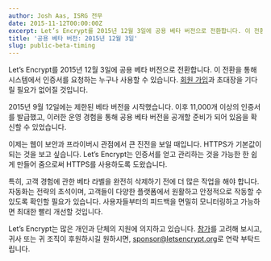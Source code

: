 ```yaml
---
author: Josh Aas, ISRG 전무
date: 2015-11-12T00:00:00Z
excerpt: Let’s Encrypt를 2015년 12월 3일에 공용 베타 버전으로 전환합니다. 이 전환을 통해 시스템에서 인증서를 요청하는 누구나 사용할 수 있습니다.
title: '공용 베타 버전: 2015년 12월 3일'
slug: public-beta-timing
---
```


Let’s Encrypt를 2015년 12월 3일에 공용 베타 버전으로 전환합니다. 이 전환을 통해 시스템에서 인증서를 요청하는 누구나 사용할 수 있습니다. [회원 가입](https://t.co/C6Q3dPYorp)과 초대장을 기다릴 필요가 없어질 것입니다.

2015년 9월 12일에는 제한된 베타 버전을 시작했습니다. 이후 11,000개 이상의 인증서를 발급했고, 이러한 운영 경험을 통해 공용 베타 버전을 공개할 준비가 되어 있음을 확신할 수 있었습니다.

이제는 웹이 보안과 프라이버시 관점에서 큰 진전을 보일 때입니다. HTTPS가 기본값이 되는 것을 보고 싶습니다. Let’s Encrypt는 인증서를 얻고 관리하는 것을 가능한 한 쉽게 만들어 줌으로써 HTTPS를 사용하도록 도왔습니다.

특히, 고객 경험에 관한 베타 라벨을 완전히 삭제하기 전에 더 많은 작업을 해야 합니다. 자동화는 전략의 초석이며, 고객들이 다양한 플랫폼에서 원활하고 안정적으로 작동할 수 있도록 확인할 필요가 있습니다. 사용자들부터의 피드백을 면밀히 모니터링하고 가능하면 최대한 빨리 개선할 것입니다.

Let’s Encrypt는 많은 개인과 단체의 지원에 의지하고 있습니다. [참가](https://letsencrypt.org/getinvolved/)를 고려해 보시고, 귀사 또는 귀 조직이 후원하시길 원하시면, [sponsor@letsencrypt.org](mailto:sponsor@letsencrypt.org)로 연락 부탁드립니다.
